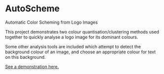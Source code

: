 AutoScheme
==========

Automatic Color Scheming from Logo Images

This project demonstrates two colour quantisation/clustering methods used together to quickly analyse a logo image for its dominant colours.

Some other analysis tools are included which attempt to detect the background colour of an image, and choose an appropriate colour for text on this background.

[See a demonstration here.](test.html)
